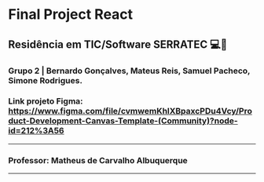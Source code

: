 # Final Project React
## Residência em TIC/Software SERRATEC 💻📱
### Grupo 2 | Bernardo Gonçalves, Mateus Reis, Samuel Pacheco, Simone Rodrigues.
### Link projeto Figma: https://www.figma.com/file/cvmwemKhIXBpaxcPDu4Vcy/Product-Development-Canvas-Template-(Community)?node-id=212%3A56

<hr>

### Professor: Matheus de Carvalho Albuquerque

<hr>
